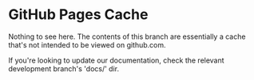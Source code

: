 # GitHub Pages Cache
 
Nothing to see here. The contents of this branch are essentially a cache that's not intended to be viewed on github.com.
 
If you're looking to update our documentation, check the relevant development branch's 'docs/' dir.
